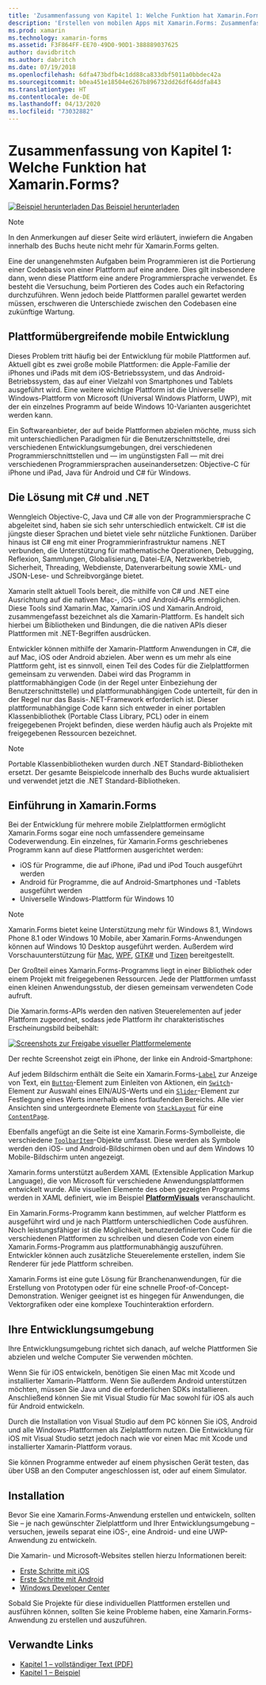 ```yaml
---
title: 'Zusammenfassung von Kapitel 1: Welche Funktion hat Xamarin.Forms?'
description: 'Erstellen von mobilen Apps mit Xamarin.Forms: Zusammenfassung von Kapitel 1: Welche Funktion hat Xamarin.Forms?'
ms.prod: xamarin
ms.technology: xamarin-forms
ms.assetid: F3F864FF-EE70-49D0-90D1-388889037625
author: davidbritch
ms.author: dabritch
ms.date: 07/19/2018
ms.openlocfilehash: 6dfa473bdfb4c1dd88ca833dbf5011a0bbdec42a
ms.sourcegitcommit: b0ea451e18504e6267b896732dd26df64ddfa843
ms.translationtype: HT
ms.contentlocale: de-DE
ms.lasthandoff: 04/13/2020
ms.locfileid: "73032882"
---
```

# <a name="summary-of-chapter-1-how-does-xamarinforms-fit-in"></a>Zusammenfassung von Kapitel 1: Welche Funktion hat Xamarin.Forms?

[![Beispiel herunterladen](~/media/shared/download.png) Das Beispiel herunterladen](https://github.com/xamarin/xamarin-forms-book-samples/tree/master/Chapter01)

> [!NOTE]
> In den Anmerkungen auf dieser Seite wird erläutert, inwiefern die Angaben innerhalb des Buchs heute nicht mehr für Xamarin.Forms gelten.

Eine der unangenehmsten Aufgaben beim Programmieren ist die Portierung einer Codebasis von einer Plattform auf eine andere. Dies gilt insbesondere dann, wenn diese Plattform eine andere Programmiersprache verwendet. Es besteht die Versuchung, beim Portieren des Codes auch ein Refactoring durchzuführen. Wenn jedoch beide Plattformen parallel gewartet werden müssen, erschweren die Unterschiede zwischen den Codebasen eine zukünftige Wartung.

## <a name="cross-platform-mobile-development"></a>Plattformübergreifende mobile Entwicklung

Dieses Problem tritt häufig bei der Entwicklung für mobile Plattformen auf. Aktuell gibt es zwei große mobile Plattformen: die Apple-Familie der iPhones und iPads mit dem iOS-Betriebssystem, und das Android-Betriebssystem, das auf einer Vielzahl von Smartphones und Tablets ausgeführt wird. Eine weitere wichtige Plattform ist die Universelle Windows-Plattform von Microsoft (Universal Windows Platform, UWP), mit der ein einzelnes Programm auf beide Windows 10-Varianten ausgerichtet werden kann.

Ein Softwareanbieter, der auf beide Plattformen abzielen möchte, muss sich mit unterschiedlichen Paradigmen für die Benutzerschnittstelle, drei verschiedenen Entwicklungsumgebungen, drei verschiedenen Programmierschnittstellen und &mdash; im ungünstigsten Fall &mdash; mit drei verschiedenen Programmiersprachen auseinandersetzen: Objective-C für iPhone und iPad, Java für Android und C# für Windows.

## <a name="the-c-and-net-solution"></a>Die Lösung mit C# und .NET

Wenngleich Objective-C, Java und C# alle von der Programmiersprache C abgeleitet sind, haben sie sich sehr unterschiedlich entwickelt. C# ist die jüngste dieser Sprachen und bietet viele sehr nützliche Funktionen. Darüber hinaus ist C# eng mit einer Programmierinfrastruktur namens .NET verbunden, die Unterstützung für mathematische Operationen, Debugging, Reflexion, Sammlungen, Globalisierung, Datei-E/A, Netzwerkbetrieb, Sicherheit, Threading, Webdienste, Datenverarbeitung sowie XML- und JSON-Lese- und Schreibvorgänge bietet.

Xamarin stellt aktuell Tools bereit, die mithilfe von C# und .NET eine Ausrichtung auf die nativen Mac-, iOS- und Android-APIs ermöglichen. Diese Tools sind Xamarin.Mac, Xamarin.iOS und Xamarin.Android, zusammengefasst bezeichnet als die Xamarin-Plattform. Es handelt sich hierbei um Bibliotheken und Bindungen, die die nativen APIs dieser Plattformen mit .NET-Begriffen ausdrücken.

Entwickler können mithilfe der Xamarin-Plattform Anwendungen in C#, die auf Mac, iOS oder Android abzielen. Aber wenn es um mehr als eine Plattform geht, ist es sinnvoll, einen Teil des Codes für die Zielplattformen gemeinsam zu verwenden. Dabei wird das Programm in plattformabhängigen Code (in der Regel unter Einbeziehung der Benutzerschnittstelle) und plattformunabhängigen Code unterteilt, für den in der Regel nur das Basis-.NET-Framework erforderlich ist. Dieser plattformunabhängige Code kann sich entweder in einer portablen Klassenbibliothek (Portable Class Library, PCL) oder in einem freigegebenen Projekt befinden, diese werden häufig auch als Projekte mit freigegebenen Ressourcen bezeichnet.

> [!NOTE]
> Portable Klassenbibliotheken wurden durch .NET Standard-Bibliotheken ersetzt. Der gesamte Beispielcode innerhalb des Buchs wurde aktualisiert und verwendet jetzt die .NET Standard-Bibliotheken.

## <a name="introducing-xamarinforms"></a>Einführung in Xamarin.Forms

Bei der Entwicklung für mehrere mobile Zielplattformen ermöglicht Xamarin.Forms sogar eine noch umfassendere gemeinsame Codeverwendung. Ein einzelnes, für Xamarin.Forms geschriebenes Programm kann auf diese Plattformen ausgerichtet werden:

- iOS für Programme, die auf iPhone, iPad und iPod Touch ausgeführt werden
- Android für Programme, die auf Android-Smartphones und -Tablets ausgeführt werden
- Universelle Windows-Plattform für Windows 10

> [!NOTE]
> Xamarin.Forms bietet keine Unterstützung mehr für Windows 8.1, Windows Phone 8.1 oder Windows 10 Mobile, aber Xamarin.Forms-Anwendungen können auf Windows 10 Desktop ausgeführt werden. Außerdem wird Vorschauunterstützung für [Mac](~/xamarin-forms/platform/other/mac.md), [WPF](~/xamarin-forms/platform/other/wpf.md), [GTK#](~/xamarin-forms/platform/other/gtk.md) und [Tizen](~/xamarin-forms/platform/other/tizen.md) bereitgestellt.

Der Großteil eines Xamarin.Forms-Programms liegt in einer Bibliothek oder einem Projekt mit freigegebenen Ressourcen. Jede der Plattformen umfasst einen kleinen Anwendungsstub, der diesen gemeinsam verwendeten Code aufruft.

Die Xamarin.forms-APIs werden den nativen Steuerelementen auf jeder Plattform zugeordnet, sodass jede Plattform ihr charakteristisches Erscheinungsbild beibehält:

[![Screenshots zur Freigabe visueller Plattformelemente](images/ch01fg03-small.png "Xamarin.Forms-Steuerelemente auf jeder Plattform")](images/ch01fg03-large.png#lightbox "Xamarin.Forms-Steuerelemente auf jeder Plattform")

Der rechte Screenshot zeigt ein iPhone, der linke ein Android-Smartphone:

Auf jedem Bildschirm enthält die Seite ein Xamarin.Forms-[`Label`](xref:Xamarin.Forms.Label) zur Anzeige von Text, ein [`Button`](xref:Xamarin.Forms.Button)-Element zum Einleiten von Aktionen, ein [`Switch`](xref:Xamarin.Forms.Switch)-Element zur Auswahl eines EIN/AUS-Werts und ein [`Slider`](xref:Xamarin.Forms.Slider)-Element zur Festlegung eines Werts innerhalb eines fortlaufenden Bereichs. Alle vier Ansichten sind untergeordnete Elemente von [`StackLayout`](xref:Xamarin.Forms.StackLayout) für eine [`ContentPage`](xref:Xamarin.Forms.ContentPage).

Ebenfalls angefügt an die Seite ist eine Xamarin.Forms-Symbolleiste, die verschiedene [`ToolbarItem`](xref:Xamarin.Forms.ToolbarItem)-Objekte umfasst. Diese werden als Symbole werden den iOS- und Android-Bildschirmen oben und auf dem Windows 10 Mobile-Bildschirm unten angezeigt.

Xamarin.forms unterstützt außerdem XAML (Extensible Application Markup Language), die von Microsoft für verschiedene Anwendungsplattformen entwickelt wurde. Alle visuellen Elemente des oben gezeigten Programms werden in XAML definiert, wie im Beispiel [**PlatformVisuals**](https://github.com/xamarin/xamarin-forms-book-samples/tree/master/Chapter01/PlatformVisuals) veranschaulicht.

Ein Xamarin.Forms-Programm kann bestimmen, auf welcher Plattform es ausgeführt wird und je nach Plattform unterschiedlichen Code ausführen. Noch leistungsfähiger ist die Möglichkeit, benutzerdefinierten Code für die verschiedenen Plattformen zu schreiben und diesen Code von einem Xamarin.Forms-Programm aus plattformunabhängig auszuführen. Entwickler können auch zusätzliche Steuerelemente erstellen, indem Sie Renderer für jede Plattform schreiben.

Xamarin.Forms ist eine gute Lösung für Branchenanwendungen, für die Erstellung von Prototypen oder für eine schnelle Proof-of-Concept-Demonstration. Weniger geeignet ist es hingegen für Anwendungen, die Vektorgrafiken oder eine komplexe Touchinteraktion erfordern.

## <a name="your-development-environment"></a>Ihre Entwicklungsumgebung

Ihre Entwicklungsumgebung richtet sich danach, auf welche Plattformen Sie abzielen und welche Computer Sie verwenden möchten.

Wenn Sie für iOS entwickeln, benötigen Sie einen Mac mit Xcode und installierter Xamarin-Plattform. Wenn Sie außerdem Android unterstützen möchten, müssen Sie Java und die erforderlichen SDKs installieren. Anschließend können Sie mit Visual Studio für Mac sowohl für iOS als auch für Android entwickeln.

Durch die Installation von Visual Studio auf dem PC können Sie iOS, Android und alle Windows-Plattformen als Zielplattform nutzen. Die Entwicklung für iOS mit Visual Studio setzt jedoch nach wie vor einen Mac mit Xcode und installierter Xamarin-Plattform voraus.

Sie können Programme entweder auf einem physischen Gerät testen, das über USB an den Computer angeschlossen ist, oder auf einem Simulator.

## <a name="installation"></a>Installation

Bevor Sie eine Xamarin.Forms-Anwendung erstellen und entwickeln, sollten Sie – je nach gewünschter Zielplattform und Ihrer Entwicklungsumgebung – versuchen, jeweils separat eine iOS-, eine Android- und eine UWP-Anwendung zu entwickeln.

Die Xamarin- und Microsoft-Websites stellen hierzu Informationen bereit:

- [Erste Schritte mit iOS](~/ios/get-started/index.md)
- [Erste Schritte mit Android](~/android/get-started/index.md)
- [Windows Developer Center](https://dev.windows.com)

Sobald Sie Projekte für diese individuellen Plattformen erstellen und ausführen können, sollten Sie keine Probleme haben, eine Xamarin.Forms-Anwendung zu erstellen und auszuführen.

## <a name="related-links"></a>Verwandte Links

- [Kapitel 1 – vollständiger Text (PDF)](https://download.xamarin.com/developer/xamarin-forms-book/XamarinFormsBook-Ch01-Apr2016.pdf)
- [Kapitel 1 – Beispiel](https://github.com/xamarin/xamarin-forms-book-samples/tree/master/Chapter01)
